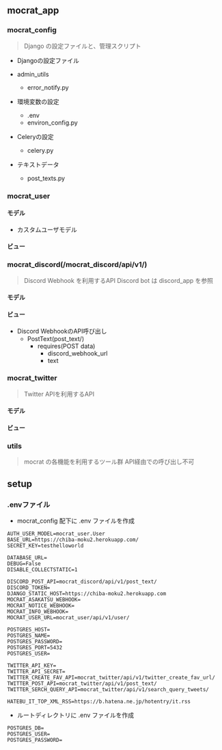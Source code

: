 ## mocrat_app
### mocrat_config
> Django の設定ファイルと、管理スクリプト

- Djangoの設定ファイル

- admin_utils
  - error_notify.py

- 環境変数の設定
    - .env
    - environ_config.py
  
- Celeryの設定
  - celery.py

- テキストデータ
  - post_texts.py

### mocrat_user
#### モデル
- カスタムユーザモデル

#### ビュー

### mocrat_discord(/mocrat_discord/api/v1/)
> Discord Webhook を利用するAPI
> Discord bot は discord_app を参照

#### モデル

#### ビュー
- Discord WebhookのAPI呼び出し
  - PostText(post_text/)
    - requires(POST data)
      - discord_webhook_url
      - text

### mocrat_twitter
> Twitter APIを利用するAPI

#### モデル

#### ビュー

### utils
> mocrat の各機能を利用するツール群
> API経由での呼び出し不可

## setup
### .envファイル
- mocrat_config 配下に .env ファイルを作成
  
```
AUTH_USER_MODEL=mocrat_user.User
BASE_URL=https://chiba-moku2.herokuapp.com/
SECRET_KEY=testhelloworld

DATABASE_URL=
DEBUG=False
DISABLE_COLLECTSTATIC=1

DISCORD_POST_API=mocrat_discord/api/v1/post_text/
DISCORD_TOKEN=
DJANGO_STATIC_HOST=https://chiba-moku2.herokuapp.com
MOCRAT_ASAKATSU_WEBHOOK=
MOCRAT_NOTICE_WEBHOOK=
MOCRAT_INFO_WEBHOOK=
MOCRAT_USER_URL=mocrat_user/api/v1/user/

POSTGRES_HOST=
POSTGRES_NAME=
POSTGRES_PASSWORD=
POSTGRES_PORT=5432
POSTGRES_USER=

TWITTER_API_KEY=
TWITTER_API_SECRET=
TWITTER_CREATE_FAV_API=mocrat_twitter/api/v1/twitter_create_fav_url/
TWITTER_POST_API=mocrat_twitter/api/v1/post_text/
TWITTER_SERCH_QUERY_API=mocrat_twitter/api/v1/search_query_tweets/

HATEBU_IT_TOP_XML_RSS=https://b.hatena.ne.jp/hotentry/it.rss
```

- ルートディレクトリに .env ファイルを作成
```
POSTGRES_DB=
POSTGRES_USER=
POSTGRES_PASSWORD=
```